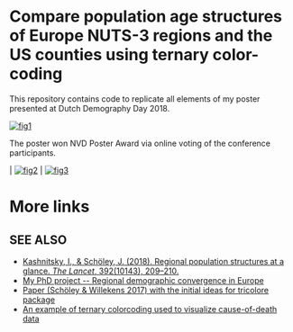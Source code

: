 # Compare population age structures of Europe NUTS-3 regions and the US counties using ternary color-coding

This repository contains code to replicate all elements of my poster presented at Dutch Demography Day 2018. 

[![fig1][f1]][f1]  


The poster won NVD Poster Award via online voting of the conference participants.

| [![fig2][f2]][f2] | [![fig3][f3]][f3]


# More links

## SEE ALSO
 - [Kashnitsky, I., & Schöley, J. (2018). Regional population structures at a glance. _The Lancet_, 392(10143), 209–210.][tl]
 - [My PhD project -- Regional demographic convergence in Europe][proj]
 - [Paper (Schöley & Willekens 2017) with the initial ideas for tricolore package][demres17]
 - [An example of ternary colorcoding used to visualize cause-of-death data][dr18]




[tl]: https://doi.org/10.1186/s41118-017-0018-2
[proj]: https://osf.io/d4hjx/
[demres17]: https://doi.org/10.4054/DemRes.2017.36.21
[dr18]: https://github.com/ikashnitsky/demres-2018-geofacet




[f1]: https://ikashnitsky.github.io/images/181203/compare-poster.png
[f2]: https://ikashnitsky.github.io/images/181203/poster-award-voting.png
[f3]: https://ikashnitsky.github.io/images/181203/poster-award.png